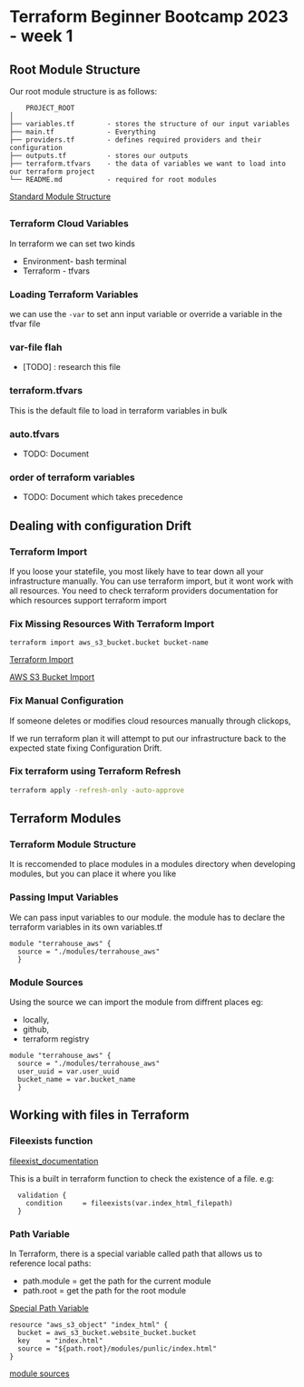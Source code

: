 # Terraform Beginner Bootcamp 2023 - week 1

## Root Module Structure

Our root module structure is as follows:

```
    PROJECT_ROOT
│
├── variables.tf        - stores the structure of our input variables
├── main.tf             - Everything
├── providers.tf        - defines required providers and their configuration
├── outputs.tf          - stores our outputs
├── terraform.tfvars    - the data of variables we want to load into our terraform project
└── README.md           - required for root modules
```


[Standard Module Structure](https://developer.hashicorp.com/terraform/language/modules/develop/structure)

##

### Terraform Cloud Variables

In terraform we can set two kinds
- Environment- bash terminal
- Terraform - tfvars 

### Loading Terraform Variables

we can use the `-var` to set ann input variable or override a variable in the tfvar file

### var-file flah
- [TODO] : research this file

### terraform.tfvars

This is the default file to load in terraform variables in bulk

### auto.tfvars
- TODO: Document

### order of terraform variables
- TODO: Document which takes precedence


## Dealing with configuration Drift

### Terraform Import

If you loose your statefile, you most likely have to tear down all your infrastructure manually. You can use terraform import, but it wont work with all resources. You need to check terraform providers documentation for which resources support terraform import
### Fix Missing Resources With Terraform Import

`terraform import aws_s3_bucket.bucket bucket-name`

[Terraform Import](https://developer.hashicorp.com/terraform/cli/import)

[AWS S3 Bucket Import](https://registry.terraform.io/providers/hashicorp/aws/latest/docs/resources/s3_bucket.html#import)
### Fix Manual Configuration

If someone deletes or modifies cloud resources manually through clickops,

If we run terraform plan it will attempt to put our infrastructure back to the expected state fixing Configuration Drift.

### Fix terraform using Terraform Refresh
```sh
terraform apply -refresh-only -auto-approve
```

## Terraform Modules

### Terraform Module Structure

It is reccomended to place modules in a modules directory when developing modules, but you can place it where you like

### Passing Imput Variables

We can pass input variables to our module.
the module has to declare the terraform variables in its own variables.tf

```t
module "terrahouse_aws" {
  source = "./modules/terrahouse_aws"
  }
```

### Module Sources

Using the source we can import the module from diffrent places eg:
- locally,
- github, 
- terraform registry
```t
module "terrahouse_aws" {
  source = "./modules/terrahouse_aws"
  user_uuid = var.user_uuid
  bucket_name = var.bucket_name
  }
```

## Working with files in Terraform

### Fileexists function

[fileexist_documentation](https://developer.hashicorp.com/terraform/language/functions/fileexists)

This is a built in terraform function to check the existence of a file. e.g:
```t
  validation {
    condition     = fileexists(var.index_html_filepath)
  }
```

### Path Variable

In Terraform, there is a special variable called path that allows us to reference local paths:
- path.module = get the path for the current module
- path.root = get the path for the root module

[Special Path Variable](https://developer.hashicorp.com/terraform/language/expressions/references#filesystem-and-workspace-info)


```t
resource "aws_s3_object" "index_html" {
  bucket = aws_s3_bucket.website_bucket.bucket
  key    = "index.html"
  source = "${path.root}/modules/punlic/index.html"
}
   ```



[module sources](https://developer.hashicorp.com/terraform/language/modules/sources#github)
